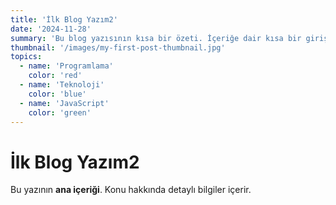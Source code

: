 ```yaml
---
title: 'İlk Blog Yazım2'
date: '2024-11-28'
summary: 'Bu blog yazısının kısa bir özeti. İçeriğe dair kısa bir giriş sunar.'
thumbnail: '/images/my-first-post-thumbnail.jpg'
topics:
  - name: 'Programlama'
    color: 'red'
  - name: 'Teknoloji'
    color: 'blue'
  - name: 'JavaScript'
    color: 'green'
---
```


# İlk Blog Yazım2

Bu yazının **ana içeriği**. Konu hakkında detaylı bilgiler içerir.
